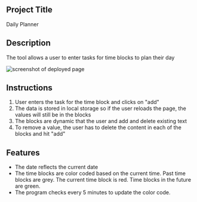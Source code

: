 ## Project Title
Daily Planner

## Description
The tool allows a user to enter tasks for time blocks to plan their day

![screenshot of deployed page](assets/images/third-party-apis-homework-demo.png)

## Instructions
1. User enters the task for the time block and clicks on "add"
2. The data is stored in local storage so if the user reloads the page, the values will still be in the blocks
3. The blocks are dynamic that the user and add and delete existing text
4. To remove a value, the user has to delete the content in each of the blocks and hit "add"

## Features
* The date reflects the current date
* The time blocks are color coded based on the current time. Past time blocks are grey. The current time block is red. Time blocks in the future are green.
* The program checks every 5 minutes to update the color code. 
